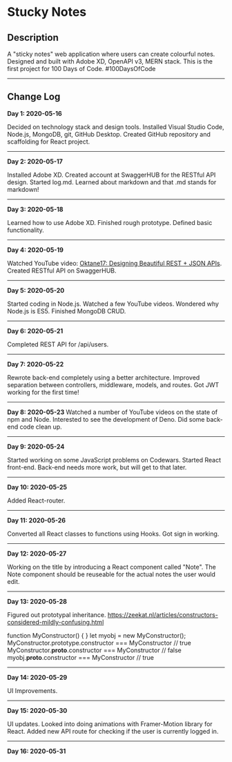 Stucky Notes
============

Description
-----------

A "sticky notes" web application where users can create colourful notes.  Designed and built with Adobe XD, OpenAPI v3, MERN stack.  This is the first project for 100 Days of Code.  #100DaysOfCode

---

Change Log
----------

**Day 1: 2020-05-16**

Decided on technology stack and design tools.  Installed Visual Studio Code, Node.js, MongoDB, git, GitHub Desktop.  Created GitHub repository and scaffolding for React project.

---

**Day 2: 2020-05-17**

Installed Adobe XD.  Created account at SwaggerHUB for the RESTful API design.  Started log.md.  Learned about markdown and that .md stands for markdown!

---

**Day 3: 2020-05-18**

Learned how to use Adobe XD.  Finished rough prototype.  Defined basic functionality.

---

**Day 4: 2020-05-19**

Watched YouTube video: [Oktane17: Designing Beautiful REST + JSON APIs](https://youtu.be/MiOSzpfP1Ww).  Created RESTful API on SwaggerHUB.

---

**Day 5: 2020-05-20**

Started coding in Node.js.  Watched a few YouTube videos.  Wondered why Node.js is ES5.  Finished MongoDB CRUD.

---

**Day 6: 2020-05-21**

Completed REST API for /api/users.

---

**Day 7: 2020-05-22**

Rewrote back-end completely using a better architecture.  Improved separation between controllers, middleware, models, and routes.  Got JWT working for the first time!

---

**Day 8: 2020-05-23**
Watched a number of YouTube videos on the state of npm and Node.  Interested to see the development of Deno.  Did some back-end code clean up.

---

**Day 9: 2020-05-24**

Started working on some JavaScript problems on Codewars.  Started React front-end.  Back-end needs more work, but will get to that later.

---

**Day 10: 2020-05-25**

Added React-router.

---

**Day 11: 2020-05-26**

Converted all React classes to functions using Hooks.  Got sign in working.

---

**Day 12: 2020-05-27**

Working on the title by introducing a React component called "Note".  The Note component should be reuseable for the actual notes the user would edit.

---

**Day 13: 2020-05-28**

Figured out prototypal inheritance.
https://zeekat.nl/articles/constructors-considered-mildly-confusing.html

function MyConstructor() { }
let myobj = new MyConstructor();
MyConstructor.prototype.constructor === MyConstructor // true
MyConstructor.__proto__.constructor === MyConstructor // false
myobj.__proto__.constructor === MyConstructor // true

---

**Day 14: 2020-05-29**

UI Improvements.

---

**Day 15: 2020-05-30**

UI updates.  Looked into doing animations with Framer-Motion library for React.  Added new API route for checking if the user is currently logged in.

---

**Day 16: 2020-05-31**


